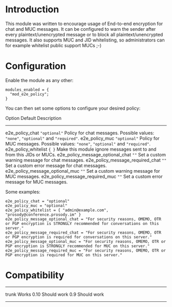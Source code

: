 Introduction
============

This module was written to encourage usage of End-to-end encryption for chat and MUC messages. It can be configured to warn the sender after every plaintext/unencrypted message or to block all plaintext/unencrypted messages. It also supports MUC and JID whitelisting, so administrators can for example whitelist public support MUCs ;-)

Configuration
=============

Enable the module as any other:

    modules_enabled = {
      "mod_e2e_policy";
    }

You can then set some options to configure your desired policy:

  Option                                 Default        Description
  ------------------------------------   ------------   -------------------------------------------------------------------------------------------------------------------------------------------------
  e2e\_policy\_chat                      `"optional"`   Policy for chat messages. Possible values: `"none"`, `"optional"` and `"required"`.
  e2e\_policy\_muc                       `"optional"`   Policy for MUC messages. Possible values: `"none"`, `"optional"` and `"required"`.
  e2e\_policy\_whitelist                 `{ }`          Make this module ignore messages sent to and from this JIDs or MUCs.
  e2e\_policy\_message\_optional\_chat   `""`           Set a custom warning message for chat messages.
  e2e\_policy\_message\_required\_chat   `""`           Set a custom error message for chat messages.
  e2e\_policy\_message\_optional\_muc    `""`           Set a custom warning message for MUC messages.
  e2e\_policy\_message\_required\_muc    `""`           Set a custom error message for MUC messages.

Some examples:

    e2e_policy_chat = "optional"
    e2e_policy_muc = "optional"
    e2e_policy_whitelist = { "admin@example.com", "prosody@conference.prosody.im" }
    e2e_policy_message_optional_chat = "For security reasons, OMEMO, OTR or PGP encryption is STRONGLY recommended for conversations on this server."
    e2e_policy_message_required_chat = "For security reasons, OMEMO, OTR or PGP encryption is required for conversations on this server."
    e2e_policy_message_optional_muc = "For security reasons, OMEMO, OTR or PGP encryption is STRONGLY recommended for MUC on this server."
    e2e_policy_message_required_muc = "For security reasons, OMEMO, OTR or PGP encryption is required for MUC on this server."

Compatibility
=============

  ----- -------------
  trunk Works
  0.10  Should work
  0.9   Should work
  ----- -------------


